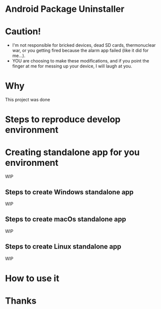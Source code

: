 # Android Package Uninstaller# Caution!* I'm not responsible for bricked devices, dead SD cards, thermonuclear war, or you getting fired because the alarm app failed (like it did for me...).* YOU are choosing to make these modifications, and if you point the finger at me for messing up your device, I will laugh at you.# WhyThis project was done # Steps to reproduce develop environment# Creating standalone app for you environmentWIP## Steps to create Windows standalone appWIP## Steps to create macOs standalone appWIP## Steps to create Linux standalone appWIP# How to use it# Thanks